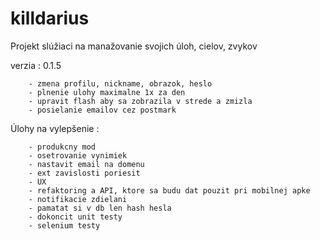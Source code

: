 # killdarius

Projekt slúžiaci na manažovanie svojich úloh, cielov, zvykov

verzia : 0.1.5

        - zmena profilu, nickname, obrazok, heslo
        - plnenie ulohy maximalne 1x za den
        - upravit flash aby sa zobrazila v strede a zmizla
        - posielanie emailov cez postmark

Úlohy na vylepšenie :     
        
        - produkcny mod
        - osetrovanie vynimiek
        - nastavit email na domenu
        - ext zavislosti poriesit
        - UX
        - refaktoring a API, ktore sa budu dat pouzit pri mobilnej apke
        - notifikacie zdielani    
        - pamatat si v db len hash hesla        
        - dokoncit unit testy
        - selenium testy

